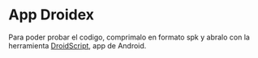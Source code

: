# App Droidex
<p>Para poder probar el codigo, comprimalo en formato spk y abralo con la herramienta <a href="https://play.google.com/store/apps/details?id=com.smartphoneremote.androidscriptfree">DroidScript</a>, app de Android.</p>